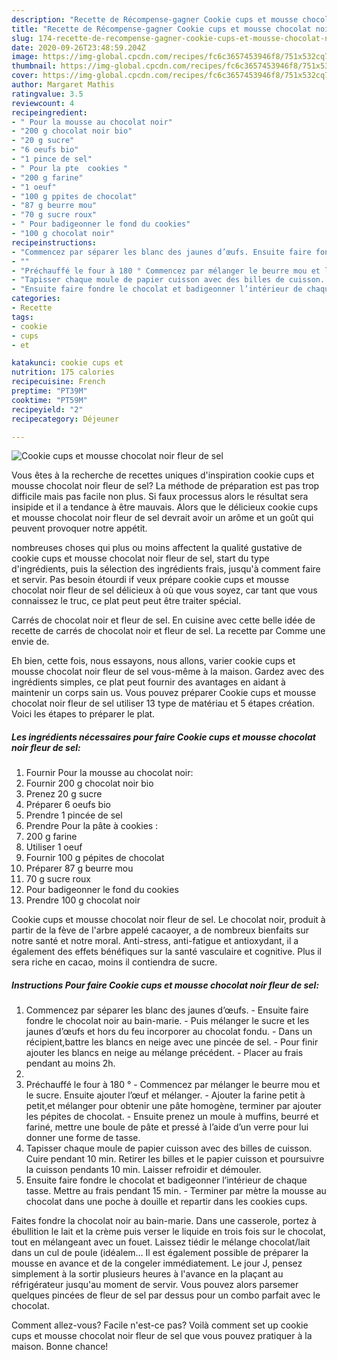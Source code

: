 ```yaml
---
description: "Recette de Récompense-gagner Cookie cups et mousse chocolat noir fleur de sel"
title: "Recette de Récompense-gagner Cookie cups et mousse chocolat noir fleur de sel"
slug: 174-recette-de-recompense-gagner-cookie-cups-et-mousse-chocolat-noir-fleur-de-sel
date: 2020-09-26T23:48:59.204Z
image: https://img-global.cpcdn.com/recipes/fc6c3657453946f8/751x532cq70/cookie-cups-et-mousse-chocolat-noir-fleur-de-sel-photo-principale-de-la-recette.jpg
thumbnail: https://img-global.cpcdn.com/recipes/fc6c3657453946f8/751x532cq70/cookie-cups-et-mousse-chocolat-noir-fleur-de-sel-photo-principale-de-la-recette.jpg
cover: https://img-global.cpcdn.com/recipes/fc6c3657453946f8/751x532cq70/cookie-cups-et-mousse-chocolat-noir-fleur-de-sel-photo-principale-de-la-recette.jpg
author: Margaret Mathis
ratingvalue: 3.5
reviewcount: 4
recipeingredient:
- " Pour la mousse au chocolat noir"
- "200 g chocolat noir bio"
- "20 g sucre"
- "6 oeufs bio"
- "1 pince de sel"
- " Pour la pte  cookies "
- "200 g farine"
- "1 oeuf"
- "100 g ppites de chocolat"
- "87 g beurre mou"
- "70 g sucre roux"
- " Pour badigeonner le fond du cookies"
- "100 g chocolat noir"
recipeinstructions:
- "Commencez par séparer les blanc des jaunes d’œufs. Ensuite faire fondre le chocolat noir au bain-marie.  Puis mélanger le sucre et les jaunes d’œufs et hors du feu incorporer au chocolat fondu. Dans un récipient,battre les blancs en neige avec une pincée de sel. Pour finir ajouter les blancs en neige au mélange précédent. Placer au frais pendant au moins 2h."
- ""
- "Préchauffé le four à 180 ° Commencez par mélanger le beurre mou et le sucre. Ensuite ajouter l’œuf et mélanger. Ajouter la farine petit à petit,et mélanger pour obtenir une pâte homogène, terminer par ajouter les pépites de chocolat. Ensuite prenez un moule à muffins, beurré et fariné, mettre une boule de pâte et pressé à l’aide d’un verre pour lui donner une forme de tasse."
- "Tapisser chaque moule de papier cuisson avec des billes de cuisson. Cuire pendant 10 min. Retirer les billes et le papier cuisson et poursuivre la cuisson pendants 10 min. Laisser refroidir et démouler."
- "Ensuite faire fondre le chocolat et badigeonner l’intérieur de chaque tasse. Mettre au frais pendant 15 min. Terminer par mètre la mousse au chocolat dans une poche à douille et repartir dans les cookies cups."
categories:
- Recette
tags:
- cookie
- cups
- et

katakunci: cookie cups et 
nutrition: 175 calories
recipecuisine: French
preptime: "PT39M"
cooktime: "PT59M"
recipeyield: "2"
recipecategory: Déjeuner

---
```



![Cookie cups et mousse chocolat noir fleur de sel](https://img-global.cpcdn.com/recipes/fc6c3657453946f8/751x532cq70/cookie-cups-et-mousse-chocolat-noir-fleur-de-sel-photo-principale-de-la-recette.jpg)

Vous êtes à la recherche de recettes uniques d'inspiration cookie cups et mousse chocolat noir fleur de sel? La méthode de préparation est pas trop difficile mais pas facile non plus. Si faux processus alors le résultat sera insipide et il a tendance à être mauvais. Alors que le délicieux cookie cups et mousse chocolat noir fleur de sel devrait avoir un arôme et un goût qui peuvent provoquer notre appétit.

nombreuses choses qui plus ou moins affectent la qualité gustative de cookie cups et mousse chocolat noir fleur de sel, start du type d'ingrédients, puis la sélection des ingrédients frais, jusqu'à comment faire et servir. Pas besoin étourdi if veux prépare cookie cups et mousse chocolat noir fleur de sel délicieux à où que vous soyez, car tant que vous connaissez le truc, ce plat peut peut être traiter spécial.

Carrés de chocolat noir et fleur de sel. En cuisine avec cette belle idée de recette de carrés de chocolat noir et fleur de sel. La recette par Comme une envie de.


Eh bien, cette fois, nous essayons, nous allons, varier cookie cups et mousse chocolat noir fleur de sel vous-même à la maison. Gardez avec des ingrédients simples, ce plat peut fournir des avantages en aidant à maintenir un corps sain us. Vous pouvez préparer Cookie cups et mousse chocolat noir fleur de sel utiliser 13 type de matériau et 5 étapes création. Voici les étapes to préparer le plat.

<!--inarticleads1-->

##### Les ingrédients nécessaires pour faire Cookie cups et mousse chocolat noir fleur de sel:

1. Fournir  Pour la mousse au chocolat noir:
1. Fournir 200 g chocolat noir bio
1. Prenez 20 g sucre
1. Préparer 6 oeufs bio
1. Prendre 1 pincée de sel
1. Prendre  Pour la pâte à cookies :
1.  200 g farine
1. Utiliser 1 oeuf
1. Fournir 100 g pépites de chocolat
1. Préparer 87 g beurre mou
1.  70 g sucre roux
1.   Pour badigeonner le fond du cookies
1. Prendre 100 g chocolat noir


Cookie cups et mousse chocolat noir fleur de sel. Le chocolat noir, produit à partir de la fève de l&#39;arbre appelé cacaoyer, a de nombreux bienfaits sur notre santé et notre moral. Anti-stress, anti-fatigue et antioxydant, il a également des effets bénéfiques sur la santé vasculaire et cognitive. Plus il sera riche en cacao, moins il contiendra de sucre. 

<!--inarticleads2-->

##### Instructions Pour faire Cookie cups et mousse chocolat noir fleur de sel:

1. Commencez par séparer les blanc des jaunes d’œufs. - Ensuite faire fondre le chocolat noir au bain-marie.  - Puis mélanger le sucre et les jaunes d’œufs et hors du feu incorporer au chocolat fondu. - Dans un récipient,battre les blancs en neige avec une pincée de sel. - Pour finir ajouter les blancs en neige au mélange précédent. - Placer au frais pendant au moins 2h.
1. 
1. Préchauffé le four à 180 ° - Commencez par mélanger le beurre mou et le sucre. Ensuite ajouter l’œuf et mélanger. - Ajouter la farine petit à petit,et mélanger pour obtenir une pâte homogène, terminer par ajouter les pépites de chocolat. - Ensuite prenez un moule à muffins, beurré et fariné, mettre une boule de pâte et pressé à l’aide d’un verre pour lui donner une forme de tasse.
1. Tapisser chaque moule de papier cuisson avec des billes de cuisson. Cuire pendant 10 min. Retirer les billes et le papier cuisson et poursuivre la cuisson pendants 10 min. Laisser refroidir et démouler.
1. Ensuite faire fondre le chocolat et badigeonner l’intérieur de chaque tasse. Mettre au frais pendant 15 min. - Terminer par mètre la mousse au chocolat dans une poche à douille et repartir dans les cookies cups.


Faites fondre la chocolat noir au bain-marie. Dans une casserole, portez à ébullition le lait et la crème puis verser le liquide en trois fois sur le chocolat, tout en mélangeant avec un fouet. Laissez tiédir le mélange chocolat/lait dans un cul de poule (idéalem… Il est également possible de préparer la mousse en avance et de la congeler immédiatement. Le jour J, pensez simplement à la sortir plusieurs heures à l&#39;avance en la plaçant au réfrigérateur jusqu&#39;au moment de servir. Vous pouvez alors parsemer quelques pincées de fleur de sel par dessus pour un combo parfait avec le chocolat. 


Comment allez-vous? Facile n'est-ce pas? Voilà comment set up cookie cups et mousse chocolat noir fleur de sel que vous pouvez pratiquer à la maison. Bonne chance!
